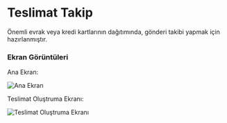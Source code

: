 # Teslimat Takip


Önemli evrak veya kredi kartlarının dağıtımında, gönderi takibi yapmak için hazırlanmıştır.



### Ekran Görüntüleri

Ana Ekran:

![Ana Ekran](https://raw.githubusercontent.com/firatsyg/TeslimatTakip/master/AnaEkran2.png)

Teslimat Oluştruma Ekranı:

![Teslimat Oluştruma Ekranı](https://raw.githubusercontent.com/firatsyg/TeslimatTakip/master/TeslimatOlustur.png)

